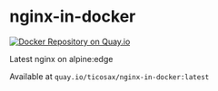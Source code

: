 nginx-in-docker
===============

[![Docker Repository on Quay.io](https://quay.io/repository/ticosax/nginx-in-docker/status "Docker Repository on Quay.io")](https://quay.io/repository/ticosax/nginx-in-docker)

Latest nginx on alpine:edge

Available at `quay.io/ticosax/nginx-in-docker:latest`
